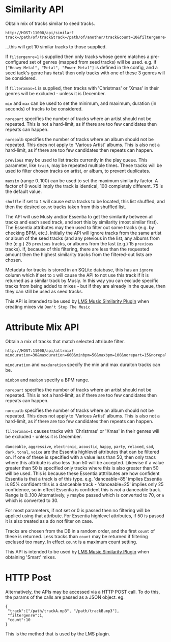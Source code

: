 # Similarity API

Obtain mix of tracks similar to seed tracks.

```
http://HOST:11000/api/similar?track=/path/of/track&track=/path/of/another/track&count=10&filtergenre=1&min=30&max=600&norepart=15&norepalb=25&filterxmas=1
```
...this will get 10 similar tracks to those supplied.

If `filtergenre=1` is supplied then only tracks whose genre matches a
pre-configured set of genres (mapped from seed tracks) will be used. e.g. if
`["Heavy Metal", "Metal", "Power Metal"]` is defined in the config, and a seed
tack's genre has `Metal` then only tracks with one of these 3 genres will be
considered.

If `filterxmas=1` is supplied, then tracks with 'Christmas' or 'Xmas' in their
genres will be excluded - unless it is December.

`min` and `max` can be used to set the minimum, and maximum, duration (in
seconds) of tracks to be considered.

`norepart` specifies the number of tracks where an artist should not be
repeated. This is not a hard-limit, as if there are too few candidates then
repeats can happen.

`norepalb` specifies the number of tracks where an album should not be
repeated. This does not apply to 'Various Artist' albums. This is also not a
hard-limit, as if there are too few candidates then repeats can happen.

`previous` may be used to list tracks currently in the play queue. This
parameter, like `track`, may be repeated multiple times. These tracks will be
used to filter chosen tracks on artist, or album, to prevent duplicates.

`maxsim` (range 0..100) can be used to set the maximum similarity factor. A
factor of 0 would imply the track is identical, 100 completely different. 75 is
the default value.

`shuffle` if set to `1` will cause extra tracks to be located, this list
shuffled, and then the desired `count` tracks taken from this shuffled list.

The API will use Musly and/or Essentia to get the similarity between all tracks
and each seed track, and sort this by similarity (most similar first). The
Essentia attributes may then used to filter out some tracks (e.g. by checking
BPM, etc.). Initially the API will ignore tracks from the same artist or album
of the seed tracks (and any previous in the list, any albums from the (e.g.) 25
`previous` tracks, or albums from the last (e.g.) 15 `previous` tracks). If,
because of this filtering, there are less than the requested amount then the
highest similarity tracks from the filtered-out lists are chosen.

Metadata for tracks is stored in an SQLite database, this has an `ignore` column
which if set to `1` will cause the API to not use this track if it is returned
as a similar track by Musly. In this way you can exclude specific tracks from
being added to mixes - but if they are already in the queue, then they can still
be used as seed tracks.

This API is intended to be used by [LMS Music Similarity Plugin](https://github.com/CDrummond/lms-musicsimilarity)
when creating mixes via `Don't Stop The Music`


# Attribute Mix API

Obtain a mix of tracks that match selected attribute filter.

```
http://HOST:11000/api/attrmix?minduration=30&maxduration=600&minbpm=50&maxbpm=100&norepart=15&norepalb=25&filterxmas=1&danceable=10&aggressive=10&electronic=10&acoustic=10&happy=10&party=10&relaxed=10&sad=10&dark=10&tonal=10&voice=10&genre=Rock&count=50
```

`minduration` and `maxduration` specify the min and max duraiton tracks can be.

`minbpm` and `maxbpm` specify a BPM range.

`norepart` specifies the number of tracks where an artist should not be
repeated. This is not a hard-limit, as if there are too few candidates then
repeats can happen.

`norepalb` specifies the number of tracks where an album should not be
repeated. This does not apply to 'Various Artist' albums. This is also not a
hard-limit, as if there are too few candidates then repeats can happen.

`filterxmas=1` causes tracks with 'Christmas' or 'Xmas' in their
genres will be excluded - unless it is December.

`danceable`, `aggressive`, `electronic`, `acoustic`, `happy`, `party`,
`relaxed`, `sad`, `dark`, `tonal`, `voice` are the Essentia highlevel attributes
that can be filtered on. If one of these is specified with a value less than 50,
then only tracs where this attribute is also less than 50 will be accepted.
Likewise if a value greater than 50 is specified only tracks where this is also
greater than 50 will be used. This is because these Essentia atttributes are how
confident Essentia is that a track is of this type. e.g. 'danceable=85' implies
Essentia is 85% confident this is a danceable track - 'danceable=25' implies
only 25 confidence, so in effect Essentia is confident this is *not* a danceable
track. Range is 0..100 Alternatively, `y` maybe passed which is converted to 70,
or `n` which is converted to 30.

For most parameters, if not set or 0 is passed then no filtering will be applied
using that attribute. For Essentia highlevel attributes, if 50 is passed it is
also treated as a do not filter on case.

Tracks are chosen from the DB in a random order, and the first `count` of these
is returned. Less tracks than `count` may be returned if filtering exclused too
many. In effect `count` is a maximum count setting.

This API is intended to be used by [LMS Music Similarity Plugin](https://github.com/CDrummond/lms-musicsimilarity)
when obtaining 'Smart' mixes.


# HTTP Post

Alternatively, the APIs may be accessed via a HTTP POST call. To do this, the
params of the calls are passed as a JSON object. eg.

```
{
 "track":["/path/trackA.mp3", "/path/trackB.mp3"],
 "filtergenre":1,
 "count":10
}
```

This is the method that is used by the LMS plugin.
